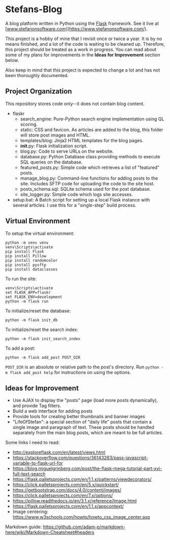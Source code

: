 # Stefans-Blog
A blog platform written in Python using the [Flask](https://palletsprojects.com/p/flask/) framework. See it live at [www.stefanonsoftware.com](https://www.stefanonsoftware.com/).

This project is a hobby of mine that I revisit once or twice a year. It is by no means finished, and a lot of the code is waiting to be cleaned up. Therefore, this project should be treated as a work in progress. You can read about some of my plans for improvements in the **Ideas for Improvement** section below.

Also keep in mind that this project is expected to change a lot and has not been thoroughly documented.

## Project Organization 
This repository stores code only--it does not contain blog content.
- flaskr
  - search_engine: Pure-Python search engine implementation using QL scoring.
  - static: CSS and favicon. As articles are added to the blog, this folder will store post images and HTML.
  - templates/blog: Jinja2 HTML templates for the blog pages.
  - __init__.py: Flask initialization script.
  - blog.py: Code to serve URLs on the website.
  - database.py: Python Database class providing methods to execute SQL queries on the database.
  - featured_posts.py: Simple code which retrieves a list of "featured" posts. 
  - manage_blog.py: Command-line functions for adding posts to the site. Includes SFTP code for uploading the code to the site host.
  - posts_schema.sql: SQLite schema used for the post database.
  - site_logger.py: Simple code which logs site accesses.
- setup.bat: A Batch script for setting up a local Flask instance with several articles. I use this for a "single-step" build process.

## Virtual Environment
To setup the virtual environment:
```
python -m venv venv
venv\Scripts\activate
pip install Flask
pip install Pillow
pip install randomcolor
pip install pysftp
pip install dataclasses
```

To run the site:
```
venv\Scripts\activate
set FLASK_APP=flaskr
set FLASK_ENV=development
python -m flask run
```

To initialize/reset the database:
```
python -m flask init_db
```

To initialize/reset the search index:
```
python -m flask init_search_index
```

To add a post:
```
python -m flask add_post POST_DIR
```
`POST_DIR` is an absolute or relative path to the post's directory.
Run ```python -m flask add_post help``` for instructions on using the options.

## Ideas for Improvement
- Use AJAX to display the "posts" page (load more posts dynamically), and provide Tag filters.
- Build a web interface for adding posts
- Provide tools for creating better thumbnails and banner images
- "LifeOfStefan": a special section of "daily life" posts that contain a single image and paragraph of text. These posts should be handled separately from the main blog posts, which are meant to be full articles.

Some links I need to read:
- http://exploreflask.com/en/latest/views.html
- https://stackoverflow.com/questions/36143283/pass-javascript-variable-to-flask-url-for
- https://blog.miguelgrinberg.com/post/the-flask-mega-tutorial-part-xvi-full-text-search
- https://flask.palletsprojects.com/en/1.1.x/patterns/viewdecorators/
- https://click.palletsprojects.com/en/5.x/quickstart/
- https://getbootstrap.com/docs/4.0/content/images/
- https://click.palletsprojects.com/en/7.x/options/
- https://pillow.readthedocs.io/en/3.1.x/reference/Image.html
- https://flask.palletsprojects.com/en/1.1.x/appcontext/
- Image centering: https://www.w3schools.com/howto/howto_css_image_center.asp

Markdown guide: https://github.com/adam-p/markdown-here/wiki/Markdown-Cheatsheet#headers